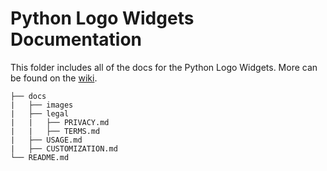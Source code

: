 # Python Logo Widgets Documentation

This folder includes all of the docs for the Python Logo Widgets. More can be found on the [wiki](https://github.com/willtheorangeguy/Python-Logo-Widgets/wiki).

```text
├── docs
|   ├── images
|   ├── legal
|   |   ├── PRIVACY.md
|   |   ├── TERMS.md
|   ├── USAGE.md
|   ├── CUSTOMIZATION.md
└── README.md
```

